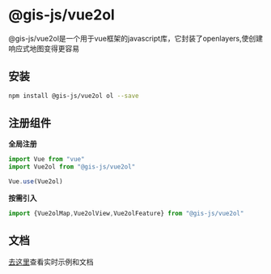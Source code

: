 <!-- ---
home: true
heroImage: /img/favicon.ico
heroText: vue2ol
tagline: openlayers的vue组件
actionText: 开始使用 →
actionLink: /guide/
features: # 可选的
  - title: 完整记录
    details: 我们所有的组件都有完整的文档记录并提供专门的示例
  - title: 简单至上
    details: 实现了最纯粹的openlayers功能，不做多余操作
  - title: 插件
    details: 提供了扩展插件相关的方法
footer: ISC Licensed
---
<span></span> -->


# @gis-js/vue2ol

@gis-js/vue2ol是一个用于vue框架的javascript库，它封装了openlayers,使创建响应式地图变得更容易

## 安装

```bash
npm install @gis-js/vue2ol ol --save
```

## 注册组件

**全局注册**

```javascript
import Vue from "vue"
import Vue2ol from "@gis-js/vue2ol"

Vue.use(Vue2ol)
```

**按需引入**

```javascript
import {Vue2olMap,Vue2olView,Vue2olFeature} from "@gis-js/vue2ol"
```



## 文档

[去这里](https://panzhiyue.github.io/gis-js/vue2ol/index.html)查看实时示例和文档
